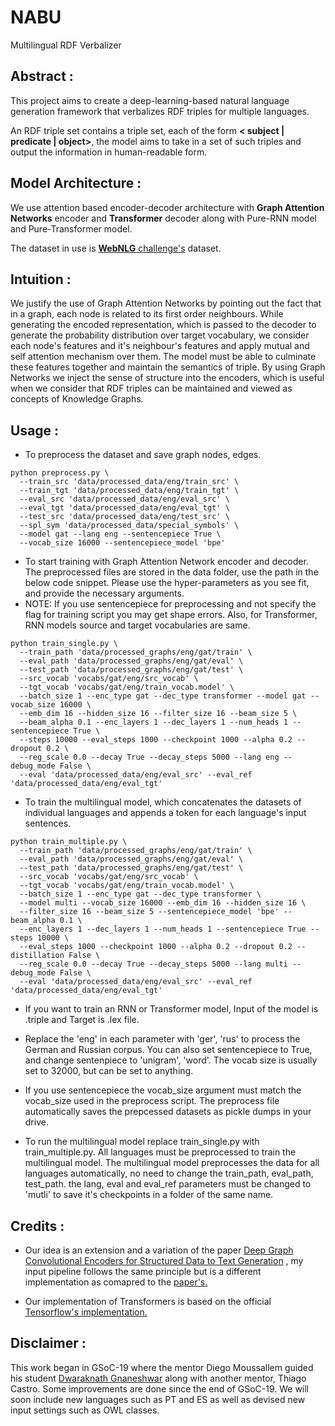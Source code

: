 # NABU
Multilingual RDF Verbalizer

## Abstract :

This project aims to create a deep-learning-based natural language generation framework that verbalizes RDF triples for multiple languages.

An RDF triple set contains a triple set, each of the form **< subject | predicate | object>**, the model aims to take in a set of such triples and output the information in human-readable form.

## Model Architecture :
We use attention based encoder-decoder architecture with **Graph Attention Networks** encoder and **Transformer** decoder along with Pure-RNN model and Pure-Transformer model.

The dataset in use is [**WebNLG** challenge's](http://webnlg.loria.fr/pages/challenge.html) dataset.

## Intuition :
We justify the use of Graph Attention Networks by pointing out the fact that in a graph, each node is related to its first order neighbours. While generating the encoded representation, which is passed to the decoder to generate the probability distribution over target vocabulary, we consider each node's features and it's neighbour's features and apply mutual and self attention mechanism over them. The model must be able to culminate these features together and maintain the semantics of triple. By using Graph Networks we inject the sense of structure into the encoders, which is useful when we consider that RDF triples can be maintained and viewed as concepts of Knowledge Graphs.

## Usage :

 - To preprocess the dataset and save graph nodes, edges.

```
python preprocess.py \
  --train_src 'data/processed_data/eng/train_src' \
  --train_tgt 'data/processed_data/eng/train_tgt' \
  --eval_src 'data/processed_data/eng/eval_src' \
  --eval_tgt 'data/processed_data/eng/eval_tgt' \
  --test_src 'data/processed_data/eng/test_src' \
  --spl_sym 'data/processed_data/special_symbols' \
  --model gat --lang eng --sentencepiece True \
  --vocab_size 16000 --sentencepiece_model 'bpe'
```
- To start training with Graph Attention Network encoder and decoder. The preprocessed files are stored in the data folder, use the path in the below code snippet. Please use the hyper-parameters as you see fit, and provide the necessary arguments.
- NOTE: If you use sentencepiece for preprocessing and not specify the flag for training script you may get shape errors. Also, for Transformer, RNN models source and target vocabularies are same.
```
python train_single.py \
  --train_path 'data/processed_graphs/eng/gat/train' \
  --eval_path 'data/processed_graphs/eng/gat/eval' \
  --test_path 'data/processed_graphs/eng/gat/test' \
  --src_vocab 'vocabs/gat/eng/src_vocab' \
  --tgt_vocab 'vocabs/gat/eng/train_vocab.model' \
  --batch_size 1 --enc_type gat --dec_type transformer --model gat --vocab_size 16000 \
  --emb_dim 16 --hidden_size 16 --filter_size 16 --beam_size 5 \
  --beam_alpha 0.1 --enc_layers 1 --dec_layers 1 --num_heads 1 --sentencepiece True \
  --steps 10000 --eval_steps 1000 --checkpoint 1000 --alpha 0.2 --dropout 0.2 \
  --reg_scale 0.0 --decay True --decay_steps 5000 --lang eng --debug_mode False \
  --eval 'data/processed_data/eng/eval_src' --eval_ref 'data/processed_data/eng/eval_tgt'

```
- To train the multilingual model, which concatenates the datasets of individual languages and appends a token for each language's input sentences.
```
python train_multiple.py \
  --train_path 'data/processed_graphs/eng/gat/train' \
  --eval_path 'data/processed_graphs/eng/gat/eval' \
  --test_path 'data/processed_graphs/eng/gat/test' \
  --src_vocab 'vocabs/gat/eng/src_vocab' \
  --tgt_vocab 'vocabs/gat/eng/train_vocab.model' \
  --batch_size 1 --enc_type gat --dec_type transformer \
  --model multi --vocab_size 16000 --emb_dim 16 --hidden_size 16 \
  --filter_size 16 --beam_size 5 --sentencepiece_model 'bpe' --beam_alpha 0.1 \
  --enc_layers 1 --dec_layers 1 --num_heads 1 --sentencepiece True --steps 10000 \
  --eval_steps 1000 --checkpoint 1000 --alpha 0.2 --dropout 0.2 --distillation False \
  --reg_scale 0.0 --decay True --decay_steps 5000 --lang multi --debug_mode False \
  --eval 'data/processed_data/eng/eval_src' --eval_ref 'data/processed_data/eng/eval_tgt'

```

- If you want to train an RNN or Transformer model, Input of the model is .triple and Target is .lex file.

- Replace the 'eng' in each parameter with 'ger', 'rus' to process the German and Russian corpus. You can also set sentencepiece to True, and change sentenpiece to 'unigram', 'word'. The vocab size is usually set to 32000, but can be set to anything.

- If you use sentencepiece the vocab_size argument must match the vocab_size used in the preprocess script. The preprocess file automatically saves the prepcessed datasets as pickle dumps in your drive.

- To run the multilingual model replace train_single.py with train_multiple.py. All languages must be preprocessed to train the multilingual model. The multilingual model preprocesses the data for all languages automatically, no need to change the train_path, eval_path, test_path. the lang, eval and eval_ref parameters must be changed to 'mutli' to save it's checkpoints in a folder of the same name.

## Credits :
- Our idea is an extension and a variation of the paper [Deep Graph Convolutional Encoders for
Structured Data to Text Generation](https://arxiv.org/pdf/1810.09995.pdf) , my input pipeline follows the same principle but is a different implementation as comapred to the [paper's.](https://github.com/diegma/graph-2-text)

- Our implementation of Transformers is based on the official [Tensorflow's implementation.](https://github.com/tensorflow/models/tree/master/official/transformer) 

## Disclaimer :

This work began in GSoC-19 where the mentor Diego Moussallem guided his student [Dwaraknath Gnaneshwar](https://github.com/DwaraknathT) along with another mentor, Thiago Castro. Some improvements are done since the end of GSoC-19. We will soon include new languages such as PT and ES as well as devised new input settings such as OWL classes. 
